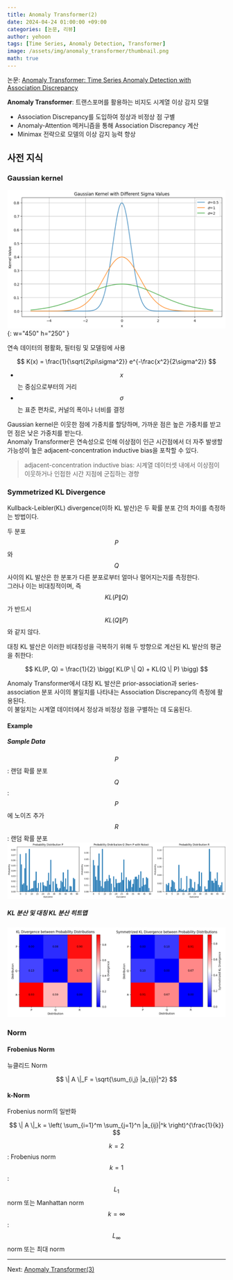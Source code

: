 ```yaml
---
title: Anomaly Transformer(2)
date: 2024-04-24 01:00:00 +09:00
categories: [논문, 리뷰]
author: yehoon
tags: [Time Series, Anomaly Detection, Transformer]
image: /assets/img/anomaly_transformer/thumbnail.png
math: true
---
```



논문: [Anomaly Transformer: Time Series Anomaly Detection with Association Discrepancy](https://arxiv.org/abs/2110.02642)

**Anomaly Transformer**: 트랜스포머를 활용하는 비지도 시계열 이상 감지 모델
- Association Discrepancy를 도입하여 정상과 비정상 점 구별
- Anomaly-Attention 메커니즘을 통해 Association Discrepancy 계산
- Minimax 전략으로 모델의 이상 감지 능력 향상

## 사전 지식
### Gaussian kernel
![Gaussian kernel](/assets/img/anomaly_transformer/gaussian_kernel.png){: w="450" h="250" }

연속 데이터의 평활화, 필터링 및 모델링에 사용

$$
K(x) = \frac{1}{\sqrt{2\pi\sigma^2}} e^{-\frac{x^2}{2\sigma^2}}
$$

- $$x$$ 는 중심으로부터의 거리
- $$\sigma$$ 는 표준 편차로, 커널의 폭이나 너비를 결정

Gaussian kernel은 이웃한 점에 가중치를 할당하며, 가까운 점은 높은 가중치를 받고 먼 점은 낮은 가중치를 받는다.  
Anomaly Transformer은 연속성으로 인해 이상점이 인근 시간점에서 더 자주 발생할 가능성이 높은 adjacent-concentration inductive bias을 포착할 수 있다.  
> adjacent-concentration inductive bias: 시계열 데이터셋 내에서 이상점이 이웃하거나 인접한 시간 지점에 군집하는 경향


### Symmetrized KL Divergence
Kullback-Leibler(KL) divergence(이하 KL 발산)은 두 확률 분포 간의 차이를 측정하는 방법이다.

두 분포 $$ P $$ 와 $$ Q $$ 사이의 KL 발산은 한 분포가 다른 분포로부터 얼마나 멀어지는지를 측정한다.  
그러나 이는 비대칭적이며, 즉 $$ KL(P \| Q) $$ 가 반드시 $$ KL(Q \| P) $$ 와 같지 않다.

대칭 KL 발산은 이러한 비대칭성을 극복하기 위해 두 방향으로 계산된 KL 발산의 평균을 취한다:

$$ 
KL(P, Q) = \frac{1}{2} \bigg( KL(P \| Q) + KL(Q \| P) \bigg) 
$$ 

Anomaly Transformer에서 대칭 KL 발산은  prior-association과 series-association 분포 사이의 불일치를 나타내는 Association Discrepancy의 측정에 활용된다.  
이 불일치는 시계열 데이터에서 정상과 비정상 점을 구별하는 데 도움된다.

#### Example
##### Sample Data
$$P$$: 랜덤 확률 분포  
$$Q$$: $$P$$ 에 노이즈 추가  
$$R$$: 랜덤 확률 분포  
![alt text](/assets/img/anomaly_transformer/kl_div_dist.png)  

##### KL 분산 및 대칭 KL 분산 히트맵
![alt text](/assets/img/anomaly_transformer/kl_div_heatmap.png)

### Norm
#### Frobenius Norm
뉴클리드 Norm

$$
\| A \|_F = \sqrt{\sum_{i,j} |a_{ij}|^2}
$$

#### k-Norm
Frobenius norm의 일반화

$$
\| A \|_k = \left( \sum_{i=1}^m \sum_{j=1}^n |a_{ij}|^k \right)^{\frac{1}{k}}
$$

$$k = 2$$: Frobenius norm  
$$ k = 1 $$:  $$ L_1 $$ norm 또는 Manhattan norm  
$$ k = \infty $$:  $$ L_{\infty} $$ norm 또는 최대 norm  

--- 

Next: [Anomaly Transformer(3)](https://yehoon17.github.io/posts/anomaly_transformer_3/)

